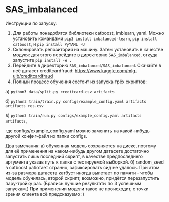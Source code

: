 # SAS_imbalanced

Инструкции по запуску:

1. Для работы понадобятся библиотеки catboost, imblearn, yaml. Можно установить командами `pip3 install imbalanced-learn`, `pip install catboost`, и `pip install PyYAML -U`
2. Склонировать репозиторий на машину. Затем установить в качестве модуля: для этого перейдите в директорию `SAS_imbalanced`, откуда запустите `pip install -e .`
3. Перейдите в директорию `SAS_imbalanced/SAS_imbalanced`. Скачайте в неё датасет creditcardfraud: https://www.kaggle.com/mlg-ulb/creditcardfraud
4. Полный процесс обучения состоит из запуска трёх скриптов: 

а) `python3 data/split.py creditcard.csv artifacts`

б) `python3 train/train.py configs/example_config.yaml artifacts artifacts res.csv`

в) `python3 train/run.py configs/example_config.yaml artifacts artifacts`,

где configs/example_config.yaml можно заменить на какой-нибудь другой конфиг-файл из папки configs.

Два замечания:
а) обученная модель сохраняется на диске, поэтому для её применения на каком-нибудь другом датасете достаточно запустить лишь последний скрипт, в качестве предпоследнего аргумента указав путь к папке с тестируемой выборкой.
б) random_seed в catboost работает странно, зафиксировать сид не удалось. При этом из-за размера датасета катбуст иногда вылетает по памяти - чтобы модель обучилась, второй скрипт, возможно, придётся перезапустить пару-тройку раз. (Брались лучшие результаты по 3 успешным запускам.) При применении модели такое не происходит, с точки зрения клиента всё предсказуемо :)
